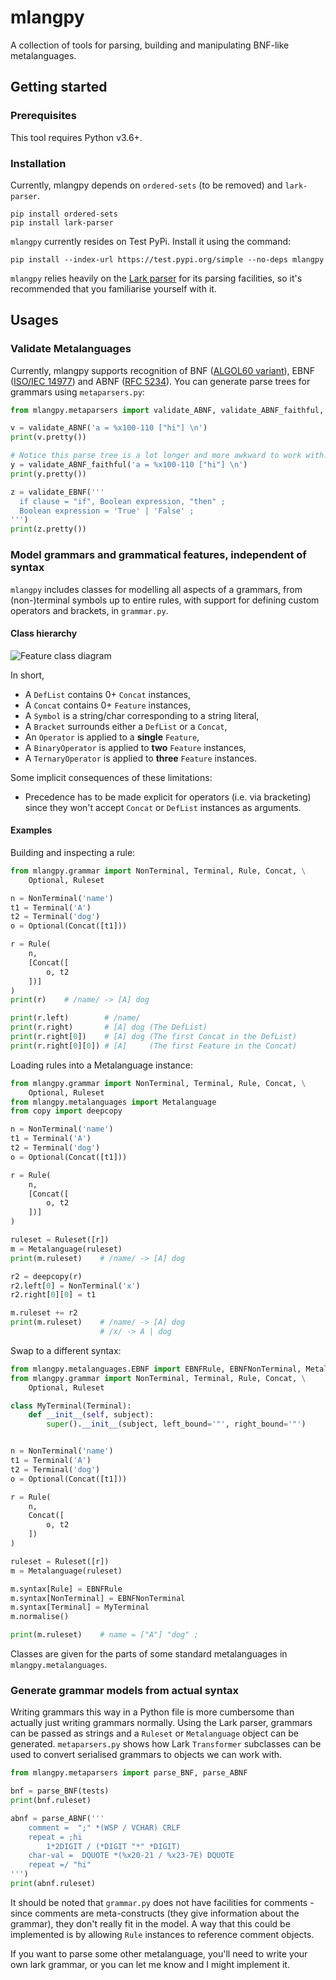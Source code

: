 # mlangpy

A collection of tools for parsing, building and manipulating BNF-like metalanguages.

## Getting started

### Prerequisites

This tool requires Python v3.6+.

### Installation

Currently, mlangpy depends on `ordered-sets` (to be removed) and `lark-parser`.

```
pip install ordered-sets
pip install lark-parser
```

`mlangpy` currently resides on Test PyPi. Install it using the command:

```
pip install --index-url https://test.pypi.org/simple --no-deps mlangpy
```


`mlangpy` relies heavily on the [Lark parser](https://github.com/lark-parser/lark "Lark parser") for its parsing facilities, so it's recommended that you familiarise yourself with it.
## Usages

### Validate Metalanguages 

Currently, mlangpy supports recognition of BNF ([ALGOL60 variant](homepages.cs.ncl.ac.uk/cliff.jones/publications/OCRd/BBG63.pdf)), EBNF ([ISO/IEC 14977](https://www.cl.cam.ac.uk/~mgk25/iso-14977.pdf)) and ABNF ([RFC 5234](https://tools.ietf.org/html/rfc5234)). You can generate parse trees for grammars using `metaparsers.py`:

```python
from mlangpy.metaparsers import validate_ABNF, validate_ABNF_faithful, validate_EBNF

v = validate_ABNF('a = %x100-110 ["hi"] \n')
print(v.pretty())

# Notice this parse tree is a lot longer and more awkward to work with.
y = validate_ABNF_faithful('a = %x100-110 ["hi"] \n')
print(y.pretty())

z = validate_EBNF('''
  if clause = "if", Boolean expression, "then" ;
  Boolean expression = 'True' | 'False' ;
''')
print(z.pretty())
```

### Model grammars and grammatical features, independent of syntax

`mlangpy` includes classes for modelling all aspects of a grammars, from (non-)terminal symbols up to entire rules, with
support for defining custom operators and brackets, in `grammar.py`.

#### Class hierarchy
![Feature class diagram](./images/class_diagram.png)

In short,
* A `DefList` contains 0+ `Concat` instances,
* A `Concat` contains 0+ `Feature` instances,
* A `Symbol` is a string/char corresponding to a string literal,
* A `Bracket` surrounds either a `DefList` or a `Concat`,
* An `Operator` is applied to a **single** `Feature`,
* A `BinaryOperator` is applied to **two** `Feature` instances,
* A `TernaryOperator` is applied to **three** `Feature` instances.

Some implicit consequences of these limitations:
* Precedence has to be made explicit for operators (i.e. via bracketing) since
they won't accept `Concat` or `DefList` instances as arguments.

#### Examples

Building and inspecting a rule:
```python
from mlangpy.grammar import NonTerminal, Terminal, Rule, Concat, \
    Optional, Ruleset

n = NonTerminal('name')
t1 = Terminal('A')
t2 = Terminal('dog')
o = Optional(Concat([t1]))

r = Rule(
    n,
    [Concat([
        o, t2
    ])]
)
print(r)    # /name/ -> [A] dog

print(r.left)        # /name/
print(r.right)       # [A] dog (The DefList)
print(r.right[0])    # [A] dog (The first Concat in the DefList)
print(r.right[0][0]) # [A]     (The first Feature in the Concat)
```

Loading rules into a Metalanguage instance:
```python
from mlangpy.grammar import NonTerminal, Terminal, Rule, Concat, \
    Optional, Ruleset
from mlangpy.metalanguages import Metalanguage
from copy import deepcopy

n = NonTerminal('name')
t1 = Terminal('A')
t2 = Terminal('dog')
o = Optional(Concat([t1]))

r = Rule(
    n,
    [Concat([
        o, t2
    ])]
)

ruleset = Ruleset([r])
m = Metalanguage(ruleset)
print(m.ruleset)    # /name/ -> [A] dog

r2 = deepcopy(r)
r2.left[0] = NonTerminal('x')
r2.right[0][0] = t1

m.ruleset += r2
print(m.ruleset)    # /name/ -> [A] dog
                    # /x/ -> A | dog
```

Swap to a different syntax:
```python
from mlangpy.metalanguages.EBNF import EBNFRule, EBNFNonTerminal, Metalanguage
from mlangpy.grammar import NonTerminal, Terminal, Rule, Concat, \
    Optional, Ruleset

class MyTerminal(Terminal):
    def __init__(self, subject):
        super().__init__(subject, left_bound='"', right_bound='"')


n = NonTerminal('name')
t1 = Terminal('A')
t2 = Terminal('dog')
o = Optional(Concat([t1]))

r = Rule(
    n,
    Concat([
        o, t2
    ])
)

ruleset = Ruleset([r])
m = Metalanguage(ruleset)

m.syntax[Rule] = EBNFRule
m.syntax[NonTerminal] = EBNFNonTerminal
m.syntax[Terminal] = MyTerminal
m.normalise()

print(m.ruleset)    # name = ["A"] "dog" ;
```
Classes are given for the parts of some standard metalanguages in `mlangpy.metalanguages`.

### Generate grammar models from actual syntax
Writing grammars this way in a Python file is more cumbersome than actually just writing grammars normally.
Using the Lark parser, grammars can be passed as strings and a `Ruleset` or `Metalanguage` object can be generated. 
`metaparsers.py` shows how Lark `Transformer` subclasses can be used to convert serialised grammars to objects we
can work with.

```python
from mlangpy.metaparsers import parse_BNF, parse_ABNF

bnf = parse_BNF(tests)
print(bnf.ruleset)

abnf = parse_ABNF('''
    comment =  ";" *(WSP / VCHAR) CRLF
    repeat = ;hi
        1*2DIGIT / (*DIGIT "*" *DIGIT)
    char-val =  DQUOTE *(%x20-21 / %x23-7E) DQUOTE
    repeat =/ "hi"
''')
print(abnf.ruleset)
```

It should be noted that `grammar.py` does not have facilities for comments - since comments are meta-constructs (they give
information about the grammar), they don't really fit in the model. A way that this could be implemented is by
allowing `Rule` instances to reference comment objects.

If you want to parse some other metalanguage, you'll need to write your own lark grammar, or you can let me know and I might
implement it.
